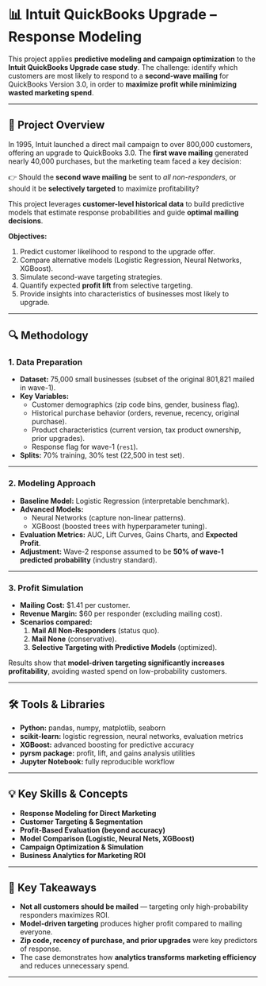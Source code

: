 # 📊 Intuit QuickBooks Upgrade – Response Modeling  

This project applies **predictive modeling and campaign optimization** to the **Intuit QuickBooks Upgrade case study**. The challenge: identify which customers are most likely to respond to a **second-wave mailing** for QuickBooks Version 3.0, in order to **maximize profit while minimizing wasted marketing spend**.  

---

## 📌 Project Overview  
In 1995, Intuit launched a direct mail campaign to over 800,000 customers, offering an upgrade to QuickBooks 3.0. The **first wave mailing** generated nearly 40,000 purchases, but the marketing team faced a key decision:  

👉 Should the **second wave mailing** be sent to *all non-responders*, or should it be **selectively targeted** to maximize profitability?  

This project leverages **customer-level historical data** to build predictive models that estimate response probabilities and guide **optimal mailing decisions**.  

**Objectives:**  
1. Predict customer likelihood to respond to the upgrade offer.  
2. Compare alternative models (Logistic Regression, Neural Networks, XGBoost).  
3. Simulate second-wave targeting strategies.  
4. Quantify expected **profit lift** from selective targeting.  
5. Provide insights into characteristics of businesses most likely to upgrade.  

---

## 🔍 Methodology  

### 1. Data Preparation  
- **Dataset:** 75,000 small businesses (subset of the original 801,821 mailed in wave-1).  
- **Key Variables:**  
  - Customer demographics (zip code bins, gender, business flag).  
  - Historical purchase behavior (orders, revenue, recency, original purchase).  
  - Product characteristics (current version, tax product ownership, prior upgrades).  
  - Response flag for wave-1 (`res1`).  
- **Splits:** 70% training, 30% test (22,500 in test set).  

---

### 2. Modeling Approach  
- **Baseline Model:** Logistic Regression (interpretable benchmark).  
- **Advanced Models:**  
  - Neural Networks (capture non-linear patterns).  
  - XGBoost (boosted trees with hyperparameter tuning).  
- **Evaluation Metrics:** AUC, Lift Curves, Gains Charts, and **Expected Profit**.  
- **Adjustment:** Wave-2 response assumed to be **50% of wave-1 predicted probability** (industry standard).  

---

### 3. Profit Simulation  
- **Mailing Cost:** $1.41 per customer.  
- **Revenue Margin:** $60 per responder (excluding mailing cost).  
- **Scenarios compared:**  
  1. **Mail All Non-Responders** (status quo).  
  2. **Mail None** (conservative).  
  3. **Selective Targeting with Predictive Models** (optimized).  

Results show that **model-driven targeting significantly increases profitability**, avoiding wasted spend on low-probability customers.  

---

## 🛠️ Tools & Libraries  
- **Python:** pandas, numpy, matplotlib, seaborn  
- **scikit-learn:** logistic regression, neural networks, evaluation metrics  
- **XGBoost:** advanced boosting for predictive accuracy  
- **pyrsm package:** profit, lift, and gains analysis utilities  
- **Jupyter Notebook:** fully reproducible workflow  

---

## 💡 Key Skills & Concepts  
- **Response Modeling for Direct Marketing**  
- **Customer Targeting & Segmentation**  
- **Profit-Based Evaluation (beyond accuracy)**  
- **Model Comparison (Logistic, Neural Nets, XGBoost)**  
- **Campaign Optimization & Simulation**  
- **Business Analytics for Marketing ROI**  

---

## 🚀 Key Takeaways  
- **Not all customers should be mailed** — targeting only high-probability responders maximizes ROI.  
- **Model-driven targeting** produces higher profit compared to mailing everyone.  
- **Zip code, recency of purchase, and prior upgrades** were key predictors of response.  
- The case demonstrates how **analytics transforms marketing efficiency** and reduces unnecessary spend.  

---
